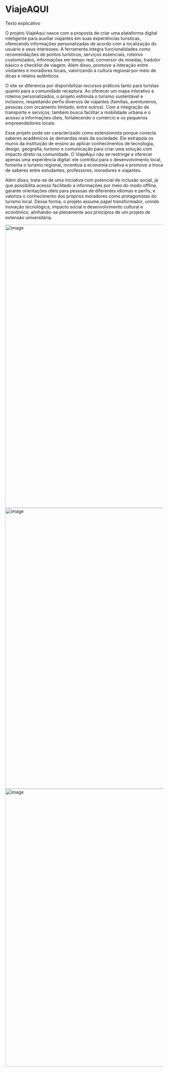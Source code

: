 # ViajeAQUI
Texto explicativo

O projeto ViajeAqui nasce com a proposta de criar uma plataforma digital inteligente para auxiliar viajantes em suas experiências turísticas, oferecendo informações personalizadas de acordo com a localização do usuário e seus interesses. A ferramenta integra funcionalidades como recomendações de pontos turísticos, serviços essenciais, roteiros customizados, informações em tempo real, conversor de moedas, tradutor básico e checklist de viagem. Além disso, promove a interação entre visitantes e moradores locais, valorizando a cultura regional por meio de dicas e relatos autênticos.

O site se diferencia por disponibilizar recursos práticos tanto para turistas quanto para a comunidade receptora. Ao oferecer um mapa interativo e roteiros personalizados, o projeto estimula o turismo sustentável e inclusivo, respeitando perfis diversos de viajantes (famílias, aventureiros, pessoas com orçamento limitado, entre outros). Com a integração de transporte e serviços, também busca facilitar a mobilidade urbana e o acesso a informações úteis, fortalecendo o comércio e os pequenos empreendedores locais.

Esse projeto pode ser caracterizado como extensionista porque conecta saberes acadêmicos às demandas reais da sociedade. Ele extrapola os muros da instituição de ensino ao aplicar conhecimentos de tecnologia, design, geografia, turismo e comunicação para criar uma solução com impacto direto na comunidade. O ViajeAqui não se restringe a oferecer apenas uma experiência digital: ele contribui para o desenvolvimento local, fomenta o turismo regional, incentiva a economia criativa e promove a troca de saberes entre estudantes, professores, moradores e viajantes.

Além disso, trata-se de uma iniciativa com potencial de inclusão social, já que possibilita acesso facilitado a informações por meio do modo offline, garante orientações úteis para pessoas de diferentes idiomas e perfis, e valoriza o conhecimento dos próprios moradores como protagonistas do turismo local. Dessa forma, o projeto assume papel transformador, unindo inovação tecnológica, impacto social e desenvolvimento cultural e econômico, alinhando-se plenamente aos princípios de um projeto de extensão universitária.

<img width="1896" height="900" alt="image" src="https://github.com/user-attachments/assets/53335887-b63d-4a2b-9525-d85bff7e4b77" />

<img width="1868" height="892" alt="image" src="https://github.com/user-attachments/assets/657f26b7-88c0-4ffb-8460-cb8b9ad09c61" />

<img width="1902" height="883" alt="image" src="https://github.com/user-attachments/assets/ab06c0a9-0637-41a8-9240-7765a6432995" />

